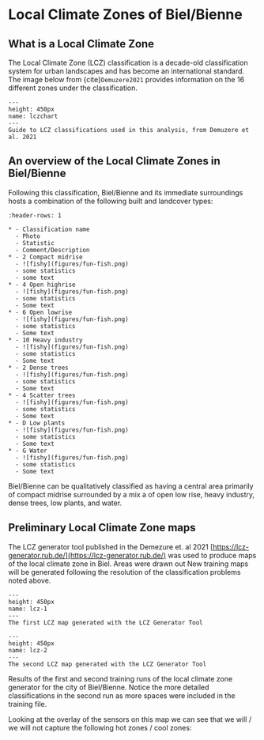 # Local Climate Zones of Biel/Bienne

## What is a Local Climate Zone
The Local Climate Zone (LCZ) classification is a decade-old classification system for urban landscapes and has become an international standard. The image below from {cite}`Demuzere2021` provides information on the 16 different zones under the classification.

```{figure} figures/class_lcz.png
---
height: 450px
name: lczchart
---
Guide to LCZ classifications used in this analysis, from Demuzere et al. 2021
```

## An overview of the Local Climate Zones in Biel/Bienne
Following this classification, Biel/Bienne and its immediate surroundings hosts a combination of the following built and landcover types:

```{list-table} Reference sites
:header-rows: 1

* - Classification name
  - Photo
  - Statistic
  - Comment/Description
* - 2 Compact midrise
  - ![fishy](figures/fun-fish.png)
  - some statistics
  - some text
* - 4 Open highrise
  - ![fishy](figures/fun-fish.png)
  - some statistics
  - Some text
* - 6 Open lowrise
  - ![fishy](figures/fun-fish.png)
  - some statistics
  - Some text
* - 10 Heavy industry
  - ![fishy](figures/fun-fish.png)
  - some statistics
  - Some text
* - 2 Dense trees
  - ![fishy](figures/fun-fish.png)
  - some statistics
  - Some text
* - 4 Scatter trees
  - ![fishy](figures/fun-fish.png)
  - some statistics
  - Some text
* - D Low plants
  - ![fishy](figures/fun-fish.png)
  - some statistics
  - Some text
* - G Water
  - ![fishy](figures/fun-fish.png)
  - some statistics
  - Some text
```

Biel/Bienne can be qualitatively classified as having a central area primarily of compact midrise surrounded by a mix a of open low rise, heavy industry, dense trees, low plants, and water.

## Preliminary Local Climate Zone maps

The LCZ generator tool published in the Demezure et. al 2021 [https://lcz-generator.rub.de/](https://lcz-generator.rub.de/) was used to produce maps of the local climate zone in Biel. Areas were drawn out  New training maps will be generated following the resolution of the classification problems noted above.

```{figure} figures/lcz_map1.png
---
height: 450px
name: lcz-1
---
The first LCZ map generated with the LCZ Generator Tool
```


```{figure} figures/lcz_map2.png
---
height: 450px
name: lcz-2
---
The second LCZ map generated with the LCZ Generator Tool
```
Results of the first and second training runs of the local climate zone generator for the city of Biel/Bienne. Notice the more detailed classifications in the second run as more spaces were included in the training file. 

Looking at the overlay of the sensors on this map we can see that we will / we will not capture the following hot zones / cool zones:



```{bibliography}
```